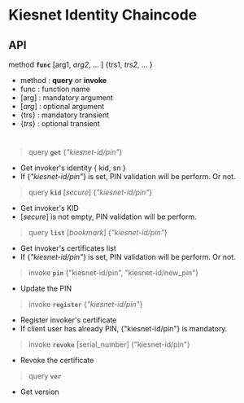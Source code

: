 # Kiesnet Identity Chaincode

## API

method __`func`__ [arg1, _arg2_, ... ] {trs1, _trs2_, ... }
- method : __query__ or __invoke__
- func : function name
- [arg] : mandatory argument
- [_arg_] : optional argument
- {trs} : mandatory transient
- {_trs_} : optional transient

#

> query __`get`__ {_"kiesnet-id/pin"_}
- Get invoker's identity { kid, sn }
- If {_"kiesnet-id/pin"_} is set, PIN validation will be perform. Or not.

> query __`kid`__ [_secure_] {_"kiesnet-id/pin"_}
- Get invoker's KID
- [_secure_] is not empty, PIN validation will be perform.

> query __`list`__ [_bookmark_] {_"kiesnet-id/pin"_}
- Get invoker's certificates list
- If {_"kiesnet-id/pin"_} is set, PIN validation will be perform. Or not.

> invoke __`pin`__ {"kiesnet-id/pin", "kiesnet-id/new_pin"}
- Update the PIN

> invoke __`register`__ {_"kiesnet-id/pin"_}
- Register invoker's certificate
- If client user has already PIN, {"kiesnet-id/pin"} is mandatory.

> invoke __`revoke`__ [serial_number] {"kiesnet-id/pin"}
- Revoke the certificate

> query __`ver`__
- Get version
